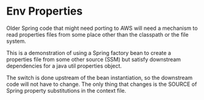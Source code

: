 # Env Properties

Older Spring code that might need porting to AWS will need a mechanism to 
read properties files from some place other than the classpath or the file
system.

This is a demonstration of using a Spring factory bean to create a properties 
file from some other source (SSM) but satisfy downstream dependencies for a
java util properties object.

The switch is done upstream of the bean instantiation, so the downstream code
will not have to change. The only thing that changes is the SOURCE of Spring
property substitutions in the context file.

